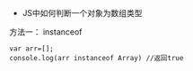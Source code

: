 - JS中如何判断一个对象为数组类型

方法一： instanceof
```
var arr=[];  
console.log(arr instanceof Array) //返回true
```
